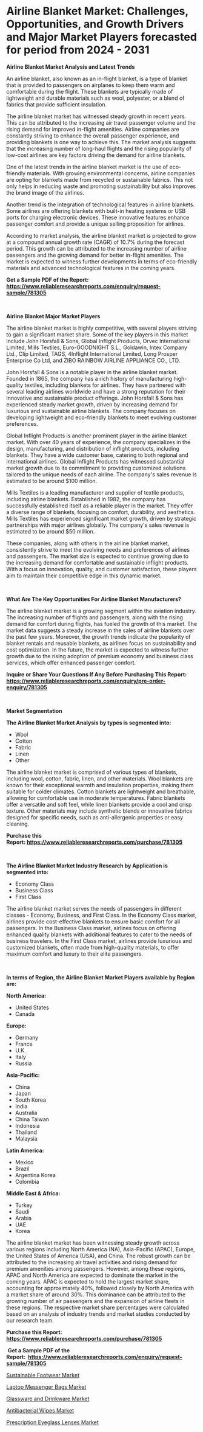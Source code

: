 <p><h1>Airline Blanket Market: Challenges, Opportunities, and Growth Drivers and Major Market Players forecasted for period from 2024 - 2031</h1></p><p><strong>Airline Blanket Market Analysis and Latest Trends</strong></p>
<p><p>An airline blanket, also known as an in-flight blanket, is a type of blanket that is provided to passengers on airplanes to keep them warm and comfortable during the flight. These blankets are typically made of lightweight and durable materials such as wool, polyester, or a blend of fabrics that provide sufficient insulation.</p><p>The airline blanket market has witnessed steady growth in recent years. This can be attributed to the increasing air travel passenger volume and the rising demand for improved in-flight amenities. Airline companies are constantly striving to enhance the overall passenger experience, and providing blankets is one way to achieve this. The market analysis suggests that the increasing number of long-haul flights and the rising popularity of low-cost airlines are key factors driving the demand for airline blankets.</p><p>One of the latest trends in the airline blanket market is the use of eco-friendly materials. With growing environmental concerns, airline companies are opting for blankets made from recycled or sustainable fabrics. This not only helps in reducing waste and promoting sustainability but also improves the brand image of the airlines.</p><p>Another trend is the integration of technological features in airline blankets. Some airlines are offering blankets with built-in heating systems or USB ports for charging electronic devices. These innovative features enhance passenger comfort and provide a unique selling proposition for airlines.</p><p>According to market analysis, the airline blanket market is projected to grow at a compound annual growth rate (CAGR) of 10.7% during the forecast period. This growth can be attributed to the increasing number of airline passengers and the growing demand for better in-flight amenities. The market is expected to witness further developments in terms of eco-friendly materials and advanced technological features in the coming years.</p></p>
<p><strong>Get a Sample PDF of the Report:&nbsp; <a href="https://www.reliableresearchreports.com/enquiry/request-sample/781305">https://www.reliableresearchreports.com/enquiry/request-sample/781305</a></strong></p>
<p>&nbsp;</p>
<p><strong>Airline Blanket Major Market Players</strong></p>
<p><p>The airline blanket market is highly competitive, with several players striving to gain a significant market share. Some of the key players in this market include John Horsfall & Sons, Global Inflight Products, Orvec International Limited, Mills Textiles, Euro-GOODNIGHT S.L., Goldawin, Intex Company Ltd., Clip Limited, TAGS, 4Inflight International Limited, Long Prosper Enterprise Co Ltd, and ZIBO RAINBOW AIRLINE APPLIANCE CO., LTD.</p><p>John Horsfall & Sons is a notable player in the airline blanket market. Founded in 1865, the company has a rich history of manufacturing high-quality textiles, including blankets for airlines. They have partnered with several leading airlines worldwide and have a strong reputation for their innovative and sustainable product offerings. John Horsfall & Sons has experienced steady market growth, driven by increasing demand for luxurious and sustainable airline blankets. The company focuses on developing lightweight and eco-friendly blankets to meet evolving customer preferences.</p><p>Global Inflight Products is another prominent player in the airline blanket market. With over 40 years of experience, the company specializes in the design, manufacturing, and distribution of inflight products, including blankets. They have a wide customer base, catering to both regional and international airlines. Global Inflight Products has witnessed substantial market growth due to its commitment to providing customized solutions tailored to the unique needs of each airline. The company's sales revenue is estimated to be around $100 million.</p><p>Mills Textiles is a leading manufacturer and supplier of textile products, including airline blankets. Established in 1982, the company has successfully established itself as a reliable player in the market. They offer a diverse range of blankets, focusing on comfort, durability, and aesthetics. Mills Textiles has experienced significant market growth, driven by strategic partnerships with major airlines globally. The company's sales revenue is estimated to be around $50 million.</p><p>These companies, along with others in the airline blanket market, consistently strive to meet the evolving needs and preferences of airlines and passengers. The market size is expected to continue growing due to the increasing demand for comfortable and sustainable inflight products. With a focus on innovation, quality, and customer satisfaction, these players aim to maintain their competitive edge in this dynamic market.</p></p>
<p>&nbsp;</p>
<p><strong>What Are The Key Opportunities For Airline Blanket Manufacturers?</strong></p>
<p><p>The airline blanket market is a growing segment within the aviation industry. The increasing number of flights and passengers, along with the rising demand for comfort during flights, has fueled the growth of this market. The market data suggests a steady increase in the sales of airline blankets over the past few years. Moreover, the growth trends indicate the popularity of blanket rentals and reusable blankets, as airlines focus on sustainability and cost optimization. In the future, the market is expected to witness further growth due to the rising adoption of premium economy and business class services, which offer enhanced passenger comfort.</p></p>
<p><strong>Inquire or Share Your Questions If Any Before Purchasing This Report: <a href="https://www.reliableresearchreports.com/enquiry/pre-order-enquiry/781305">https://www.reliableresearchreports.com/enquiry/pre-order-enquiry/781305</a></strong></p>
<p>&nbsp;</p>
<p><strong>Market Segmentation</strong></p>
<p><strong>The Airline Blanket Market Analysis by types is segmented into:</strong></p>
<p><ul><li>Wool</li><li>Cotton</li><li>Fabric</li><li>Linen</li><li>Other</li></ul></p>
<p><p>The airline blanket market is comprised of various types of blankets, including wool, cotton, fabric, linen, and other materials. Wool blankets are known for their exceptional warmth and insulation properties, making them suitable for colder climates. Cotton blankets are lightweight and breathable, allowing for comfortable use in moderate temperatures. Fabric blankets offer a versatile and soft feel, while linen blankets provide a cool and crisp texture. Other materials may include synthetic blends or innovative fabrics designed for specific needs, such as anti-allergenic properties or easy cleaning.</p></p>
<p><strong>Purchase this Report:&nbsp;<a href="https://www.reliableresearchreports.com/purchase/781305">https://www.reliableresearchreports.com/purchase/781305</a></strong></p>
<p>&nbsp;</p>
<p><strong>The Airline Blanket Market Industry Research by Application is segmented into:</strong></p>
<p><ul><li>Economy Class</li><li>Business Class</li><li>First Class</li></ul></p>
<p><p>The airline blanket market serves the needs of passengers in different classes - Economy, Business, and First Class. In the Economy Class market, airlines provide cost-effective blankets to ensure basic comfort for all passengers. In the Business Class market, airlines focus on offering enhanced quality blankets with additional features to cater to the needs of business travelers. In the First Class market, airlines provide luxurious and customized blankets, often made from high-quality materials, to offer maximum comfort and luxury to their elite passengers.</p></p>
<p>&nbsp;</p>
<p><strong>In terms of Region, the Airline Blanket Market Players available by Region are:</strong></p>
<p>
    <p> <strong> North America: </strong>
        <ul>
            <li>United States</li>
            <li>Canada</li>
        </ul>
        </p> 
    <p> <strong> Europe: </strong>
        <ul>
            <li>Germany</li>
            <li>France</li>
            <li>U.K.</li>
            <li>Italy</li>
            <li>Russia</li>
        </ul>
        </p> 
    <p> <strong> Asia-Pacific: </strong>
        <ul>
            <li>China</li>
            <li>Japan</li>
            <li>South Korea</li>
            <li>India</li>
            <li>Australia</li>
            <li>China Taiwan</li>
            <li>Indonesia</li>
            <li>Thailand</li>
            <li>Malaysia</li>
        </ul>
        </p> 
    <p> <strong> Latin America: </strong>
        <ul>
            <li>Mexico</li>
            <li>Brazil</li>
            <li>Argentina Korea</li>
            <li>Colombia</li>
        </ul>
        </p> 
    <p> <strong> Middle East & Africa: </strong>
        <ul>
            <li>Turkey</li>
            <li>Saudi</li>
            <li>Arabia</li>
            <li>UAE</li>
            <li>Korea</li>
        </ul>
    </p>
    </p>
<p><p>The airline blanket market has been witnessing steady growth across various regions including North America (NA), Asia-Pacific (APAC), Europe, the United States of America (USA), and China. The robust growth can be attributed to the increasing air travel activities and rising demand for premium amenities among passengers. However, among these regions, APAC and North America are expected to dominate the market in the coming years. APAC is expected to hold the largest market share, accounting for approximately 40%, followed closely by North America with a market share of around 30%. This dominance can be attributed to the growing number of air passengers and the expansion of airline fleets in these regions. The respective market share percentages were calculated based on an analysis of industry trends and market studies conducted by our research team.</p></p>
<p><strong>Purchase this Report: <a href="https://www.reliableresearchreports.com/purchase/781305">https://www.reliableresearchreports.com/purchase/781305</a></strong></p>
<p>&nbsp;<strong>Get a Sample PDF of the Report:&nbsp;&nbsp;<a href="https://www.reliableresearchreports.com/enquiry/request-sample/781305">https://www.reliableresearchreports.com/enquiry/request-sample/781305</a></strong></p>
<p><strong></strong></p>
<p><p><a href="https://github.com/rexevange/Market-Research-Report-List-2/blob/main/sustainable-footwear-market.md">Sustainable Footwear Market</a></p><p><a href="https://github.com/lilstefpacute/Market-Research-Report-List-2/blob/main/laptop-messenger-bags-market.md">Laptop Messenger Bags Market</a></p><p><a href="https://github.com/AKSHATREPORTPRIME/Market-Research-Report-List-2/blob/main/glassware-and-drinkware-market.md">Glassware and Drinkware Market</a></p><p><a href="https://github.com/Chiragrp26/Market-Research-Report-List-2/blob/main/antibacterial-wipes-market.md">Antibacterial Wipes Market</a></p><p><a href="https://github.com/santosh758595/Market-Research-Report-List-2/blob/main/prescription-eyeglass-lenses-market.md">Prescription Eyeglass Lenses Market</a></p></p>